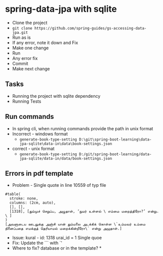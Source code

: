 # spring-data-jpa with sqlite

* Clone the project
* `git clone https://github.com/spring-guides/gs-accessing-data-jpa.git`
* Run as is
* If any error, note it down and Fix
* Make one change
* Run
* Any error fix
* Commit
* Make next change

## Tasks

* Running the project with sqlite dependency
* Running Tests

## Run commands

* In spring cli, when running commands provide the path in unix format
* Incorrect - windows format
  * `generate-book-type-setting D:\git\spring-boot-learning\data-jpa-sqlite\data-in\data\book-settings.json`
* correct - unix format
  * `generate-book-type-setting D:/git/spring-boot-learning/data-jpa-sqlite/data-in/data/book-settings.json`

## Errors in pdf template

* Problem - Single quote in line 10559  of typ file
```typ
#table(
  stroke: none,
  columns: (2cm, auto),
  [], [],
  [1318], [தும்முச் செறுப்ப, அழுதாள், ‘நுமர் உள்ளல் \ எம்மை மறைத்திரோ?’ என்று. \ ]
)
[அவளுடைய ஊடலுக்கு அஞ்சி யான் தும்மலை அடக்கிக் கொள்ள \`உம்மவர் உம்மை நினைப்பதை எமக்குத் தெரியாமல் மறைக்கின்றீரோ\` என்று அழுதாள்.]

```
* Issue:  kural - id: 1318 urai_id = 1 Single quoe
* Fix: Update the ``` with `'
* Where to fix? database or in the template?
  *  
